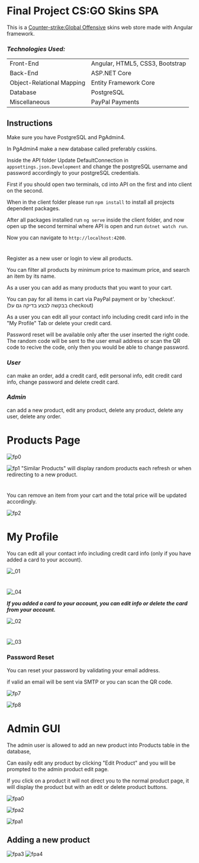 # Final Project CS:GO Skins SPA
This is a <a target="_blank" href="https://store.steampowered.com/app/730/CounterStrike_Global_Offensive/">Counter-strike:Global Offensive</a> skins web store made with Angular framework.
### *Technologies Used:*

<table>
<tbody>
	<tr>
		<td>Front-End</td>
		<td>Angular, HTML5, CSS3, Bootstrap</td>
	</tr>
	<tr>
		<td>Back-End</td>
		<td>ASP.NET Core</td>
	</tr>
  <tr>
		<td>Object-Relational Mapping</td>
		<td>Entity Framework Core</td>
	</tr>
	<tr>
		<td>Database</td>
		<td>PostgreSQL</td>
	</tr>
  	<tr>
		<td>Miscellaneous</td>
		<td>PayPal Payments</td>
	</tr>
</tbody>
</table>


## Instructions

Make sure you have PostgreSQL and PgAdmin4.

In PgAdmin4 make a new database called preferably csskins. 

Inside the API folder Update DefaultConnection in `appsettings.json.Development` and change the postgreSQL username and password accordingly to your postgreSQL credentials.

First if you should open two terminals, cd into API on the first and into client on the second.

When in the client folder please run `npm install` to install all projects dependent packages.

After all packages installed run `ng serve` inside the client folder, and now open up the second terminal where API is open and run `dotnet watch run`.

Now you can navigate to `http://localhost:4200`.

#
Register as a new user or login to view all products.

You can filter all products by minimum price to maximum price, and search an item by its name.

As a user you can add as many products that you want to your cart.

You can pay for all items in cart via PayPal payment or by 'checkout'. (בבקשה לבצע בדיקה גם על checkout)

As a user you can edit all your contact info including credit card info in the "My Profile" Tab or delete your credit card.

Password reset will be available only after the user inserted the right code. The random code will be sent to the user email address or scan the QR code to recive the code, only then you would be able to change password.

### ***User***

can make an order, add a credit card, edit personal info, edit credit card info, change password and delete credit card.

### ***Admin*** 

can add a new product, edit any product, delete any product, delete any user, delete any order.

# Products Page

![fp0](https://user-images.githubusercontent.com/80118008/168890559-cbe5d079-0b7e-4599-8677-7cc64d147961.PNG)


![fp1](https://user-images.githubusercontent.com/80118008/168890570-41998b33-053f-4deb-8b74-f528d8d5abf3.PNG)
"Similar Products" will display random products each refresh or when redirecting to a new product.

#

You can remove an item from your cart and the total price will be updated accordingly.

![fp2](https://user-images.githubusercontent.com/80118008/168890947-53f3bbc5-d658-4c74-9f34-f81b32b5ff63.PNG)

# My Profile


You can edit all your contact info including credit card info (only if you have added a card to your account).

![_01](https://user-images.githubusercontent.com/80118008/170431200-84a24503-a7b7-444e-a0da-1993ef3de569.PNG)
#
![_04](https://user-images.githubusercontent.com/80118008/170431402-488f17c3-82a9-4325-ae6b-7c5d9fec406b.PNG)


***If you added a card to your account, you can edit info or delete the card from your account.***

![_02](https://user-images.githubusercontent.com/80118008/170431300-62bf4c86-46da-4332-9d17-64f823be8f9b.PNG)
#
![_03](https://user-images.githubusercontent.com/80118008/170431362-b5fc225e-d829-4a21-afd0-b787e76cd39f.PNG)



### Password Reset

You can reset your password by validating your email address.

if valid an email will be sent via SMTP or you can scan the QR code.

![fp7](https://user-images.githubusercontent.com/80118008/168891173-ab5ac012-9508-4d65-ab54-adcd1e09201d.PNG)

![fp8](https://user-images.githubusercontent.com/80118008/168891183-7403c93d-b6a2-4e96-b452-761b55584575.PNG)


# Admin GUI

The admin user is allowed to add an new product into Products table in the database,

Can easily edit any product by clicking "Edit Product" and you will be prompted to the admin product edit page.

If you click on a product it will not direct you to the normal product page, it will display the product but with an edit or delete product buttons.

![fpa0](https://user-images.githubusercontent.com/80118008/168891375-f8898e31-f3e4-4c68-8c64-d3d3276dc6d3.PNG)

![fpa2](https://user-images.githubusercontent.com/80118008/168891585-71dc8be8-c2f5-4a82-9808-8babe48c5043.PNG)

![fpa1](https://user-images.githubusercontent.com/80118008/168891735-dcb4905d-5a13-4d82-a7ea-403ad1a6744b.PNG)

## Adding a new product
![fpa3](https://user-images.githubusercontent.com/80118008/168891798-4de03274-f842-4b5e-86da-c1fbe378f78f.PNG)
![fpa4](https://user-images.githubusercontent.com/80118008/168891822-c0f7b96d-74ae-43e2-a1de-6fb14988cabc.PNG)
